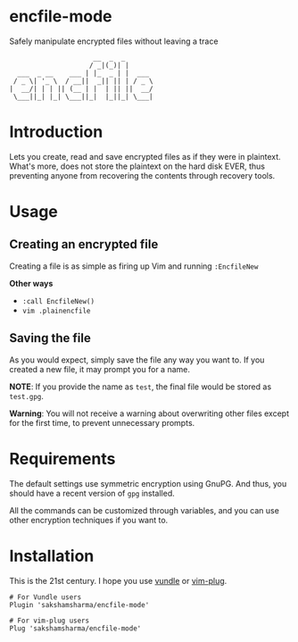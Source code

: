 # encfile-mode

Safely manipulate encrypted files without leaving a trace

```
                     __  _  _
                    / _|(_)| |
  ___  _ __    ___ | |_  _ | |  ___
 / _ \| '_ \  / __||  _|| || | / _ \
|  __/| | | || (__ | |  | || ||  __/
 \___||_| |_| \___||_|  |_||_| \___|
```

# Introduction

Lets you create, read and save encrypted files as if they were in plaintext.
What's more, does not store the plaintext on the hard disk EVER, thus preventing anyone from recovering the contents through recovery tools.

# Usage
## Creating an encrypted file
Creating a file is as simple as firing up Vim and running `:EncfileNew`

**Other ways**
* `:call EncfileNew()`
* `vim .plainencfile`

## Saving the file
As you would expect, simply save the file any way you want to. If you created a new file, it may prompt you for a name.

**NOTE**: If you provide the name as `test`, the final file would be stored as `test.gpg`.

**Warning**: You will not receive a warning about overwriting other files except for the first time, to prevent unnecessary prompts.

# Requirements
The default settings use symmetric encryption using GnuPG. And thus, you should have a recent version of `gpg` installed.

All the commands can be customized through variables, and you can use other encryption techniques if you want to.

# Installation
This is the 21st century. I hope you use [vundle](https://github.com/VundleVim/Vundle.vim) or [vim-plug](https://github.com/junegunn/vim-plug).

```
# For Vundle users
Plugin 'sakshamsharma/encfile-mode'

# For vim-plug users
Plug 'sakshamsharma/encfile-mode'
```
